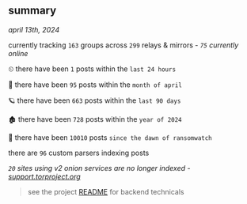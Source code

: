 
## summary
_april 13th, 2024_

currently tracking `163` groups across `299` relays & mirrors - _`75` currently online_

⏲ there have been `1` posts within the `last 24 hours`

🦈 there have been `95` posts within the `month of april`

🪐 there have been `663` posts within the `last 90 days`

🏚 there have been `728` posts within the `year of 2024`

🦕 there have been `10010` posts `since the dawn of ransomwatch`

there are `96` custom parsers indexing posts

_`20` sites using v2 onion services are no longer indexed - [support.torproject.org](https://support.torproject.org/onionservices/v2-deprecation/)_

> see the project [README](https://github.com/joshhighet/ransomwatch#ransomwatch--) for backend technicals
